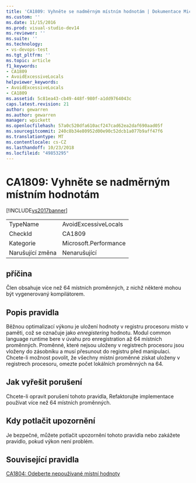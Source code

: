```yaml
---
title: 'CA1809: Vyhněte se nadměrným místním hodnotám | Dokumentace Microsoftu'
ms.custom: ''
ms.date: 11/15/2016
ms.prod: visual-studio-dev14
ms.reviewer: ''
ms.suite: ''
ms.technology:
- vs-devops-test
ms.tgt_pltfrm: ''
ms.topic: article
f1_keywords:
- CA1809
- AvoidExcessiveLocals
helpviewer_keywords:
- AvoidExcessiveLocals
- CA1809
ms.assetid: 5c81ea43-cb49-448f-980f-a1dd9764043c
caps.latest.revision: 21
author: gewarren
ms.author: gewarren
manager: wpickett
ms.openlocfilehash: 57a0c520dfa610acf247cad62ea2daf690aad05f
ms.sourcegitcommit: 240c8b34e80952d00e90c52dcb1a077b9aff47f6
ms.translationtype: MT
ms.contentlocale: cs-CZ
ms.lasthandoff: 10/23/2018
ms.locfileid: "49853295"
---
```

# <a name="ca1809-avoid-excessive-locals"></a>CA1809: Vyhněte se nadměrným místním hodnotám
[!INCLUDE[vs2017banner](../includes/vs2017banner.md)]

|||
|-|-|
|TypeName|AvoidExcessiveLocals|
|CheckId|CA1809|
|Kategorie|Microsoft.Performance|
|Narušující změna|Nenarušující|

## <a name="cause"></a>příčina
 Člen obsahuje více než 64 místních proměnných, z nichž některé mohou být vygenerovaný kompilátorem.

## <a name="rule-description"></a>Popis pravidla
 Běžnou optimalizací výkonu je uložení hodnoty v registru procesoru místo v paměti, což se označuje jako *enregistering* hodnotu. Modul common language runtime bere v úvahu pro enregistration až 64 místních proměnných. Proměnné, které nejsou uloženy v registrech procesoru jsou vloženy do zásobníku a musí přesunout do registru před manipulaci. Chcete-li možnost povolit, že všechny místní proměnné získat uloženy v registrech procesoru, omezte počet lokálních proměnných na 64.

## <a name="how-to-fix-violations"></a>Jak vyřešit porušení
 Chcete-li opravit porušení tohoto pravidla, Refaktorujte implementace používat více než 64 místních proměnných.

## <a name="when-to-suppress-warnings"></a>Kdy potlačit upozornění
 Je bezpečné, můžete potlačit upozornění tohoto pravidla nebo zakážete pravidlo, pokud výkon není problém.

## <a name="related-rules"></a>Související pravidla
 [CA1804: Odeberte nepoužívané místní hodnoty](../code-quality/ca1804-remove-unused-locals.md)



